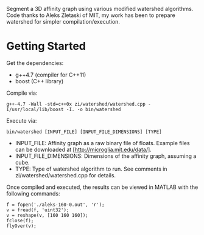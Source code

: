 Segment a 3D affinity graph using various modified watershed algorithms.  Code thanks to Aleks Zletaski of MIT, my work has been to prepare watershed for simpler compilation/execution.

# Getting Started

Get the dependencies:
* g++4.7 (compiler for C++11)
* boost (C++ library)

Compile via:
```
g++-4.7 -Wall -std=c++0x zi/watershed/watershed.cpp -I/usr/local/lib/boost -I. -o bin/watershed
```

Execute via:
```
bin/watershed [INPUT_FILE] [INPUT_FILE_DIMENSIONS] [TYPE]
```
* INPUT_FILE: Affinity graph as a raw binary file of floats.  Example files can be downloaded at [http://microglia.mit.edu/data/].
* INPUT_FILE_DIMENSIONS: Dimensions of the affinity graph, assuming a cube.
* TYPE: Type of watershed algorithm to run.  See comments in zi/watershed/watershed.cpp for details.

Once compiled and executed, the results can be viewed in MATLAB with the
following commands:

```
f = fopen('./aleks-160-0.out', 'r');
v = fread(f, 'uint32');
v = reshape(v, [160 160 160]);
fclose(f);
flyOver(v);
```
